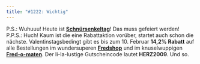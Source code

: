 ```yaml
---
title: "#1222: Wichtig"
---
```


P.S.: 
Wuhuuu! Heute ist <a href="http://www.fonflatter.de/dateien/kalender_fonflatter_2009.pdf"><strong>Schnürsenkeltag</strong></a>! Das muss gefeiert werden!
P.P.S.:
Huch! 
Kaum ist die eine Rabattaktion vorüber, startet auch schon die nächste.
Valentinstagsbedingt gibt es bis zum 10. Februar <strong>14,2% Rabatt</strong> auf alle Bestellungen im wundersuperen <a href="http://fredshop.spreadshirt.net/de/DE/Shop"><strong>Fredshop</strong></a> und im knuselwuppigen <a href="http://fred-o-mat.spreadshirt.net/-/-/Shop/"><strong>Fred-o-maten</strong></a>. 
Der li-la-lustige Gutscheincode lautet <strong>HERZ2009</strong>.
Und so.


